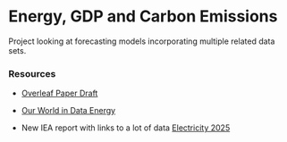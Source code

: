 # Energy, GDP and Carbon Emissions

Project looking at forecasting models incorporating multiple 
related data sets.


### Resources

* [Overleaf Paper Draft](https://www.overleaf.com/project/67a5fa2578743cc4a6c2bd95)
 
* [Our World in Data Energy]( https://github.com/owid/energy-data)

* New IEA report with links to a lot of data [Electricity 2025](https://www.iea.org/reports/electricity-2025)



